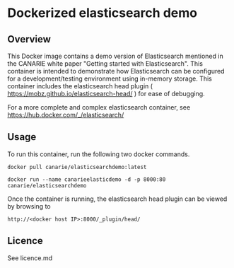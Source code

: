 # Dockerized elasticsearch demo
## Overview
This Docker image contains a demo version of Elasticsearch mentioned in the
CANARIE white paper "Getting started with Elasticsearch".  This container is intended to demonstrate how Elasticsearch can be configured for a development/testing environment using in-memory storage.  This container includes the elasticsearch head plugin ( https://mobz.github.io/elasticsearch-head/ ) for ease of debugging.  

For a more complete and complex elasticsearch container, see https://hub.docker.com/_/elasticsearch/

## Usage
To run this container, run the following two docker commands.

	docker pull canarie/elasticsearchdemo:latest

	docker run --name canarieelasticdemo -d -p 8000:80 canarie/elasticsearchdemo

Once the container is running, the elasticsearch head plugin can be viewed by browsing to

	http://<docker host IP>:8000/_plugin/head/

## Licence

See licence.md

